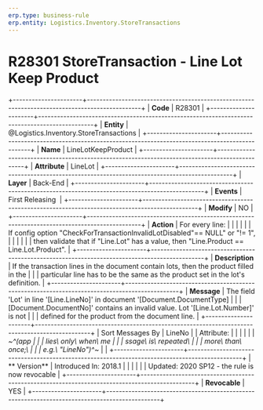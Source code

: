 ```yaml
---
erp.type: business-rule
erp.entity: Logistics.Inventory.StoreTransactions
---
```


# R28301 StoreTransaction - Line Lot Keep Product
+----------------------+-----------------------------------------------------------------------------------------------+
| **Code**             | R28301                                                                                        |
+----------------------+-----------------------------------------------------------------------------------------------+
| **Entity**           | @Logistics.Inventory.StoreTransactions                                                                              |
+----------------------+-----------------------------------------------------------------------------------------------+
| **Name**             | LineLotKeepProduct                                                                            |
+----------------------+-----------------------------------------------------------------------------------------------+
| **Attribute**        | LineLot                                                                                       |
+----------------------+-----------------------------------------------------------------------------------------------+
| **Layer**            | Back-End                                                                                      |
+----------------------+-----------------------------------------------------------------------------------------------+
| **Events**           | First Releasing                                                                               |
+----------------------+-----------------------------------------------------------------------------------------------+
| **Modify**           | NO                                                                                            |
+----------------------+-----------------------------------------------------------------------------------------------+
| **Action**           | For every line:                                                                               |
|                      |                                                                                               |
|                      | If config option \"CheckForTransactionInvalidLotDisabled\"== NULL\" or \"!= 1\",              |
|                      |                                                                                               |
|                      | then validate that if \"Line.Lot\" has a value, then \"Line.Product == Line.Lot.Product\".    |
+----------------------+-----------------------------------------------------------------------------------------------+
| **Description**      | If the transaction lines in the document contain lots, then the product filled in the         |
|                      | particular line has to be the same as the product set in the lot\'s definition.               |
+----------------------+-----------------------------------------------------------------------------------------------+
| **Message**          | The field \'Lot\' in line \'\[Line.LineNo\]\' in document \'\[Document.DocumentType\]         |
|                      | \[Document.DocumentNo\]\' contains an invalid value. Lot \'\[Line.Lot.Number\]\' is not       |
|                      | defined for the product from the document line.                                               |
+----------------------+-----------------------------------------------------------------------------------------------+
| Sort Messages By     | LineNo                                                                                        |
| Attribute:           |                                                                                               |
|                      |                                                                                               |
| *~^(app              |                                                                                               |
| lies\ only\ when\ me |                                                                                               |
| ssage\ is\ repeated\ |                                                                                               |
|  more\ than\ once;\  |                                                                                               |
| e.g.\ \"LineNo\")^~* |                                                                                               |
+----------------------+-----------------------------------------------------------------------------------------------+
| ** Version**         | Introduced In: 2018.1                                                                         |
|                      |                                                                                               |
|                      | Updated: 2020 SP12 - the rule is now revocable                                                |
+----------------------+-----------------------------------------------------------------------------------------------+
| **Revocable**        | YES                                                                                           |
+----------------------+-----------------------------------------------------------------------------------------------+

  

  

  
